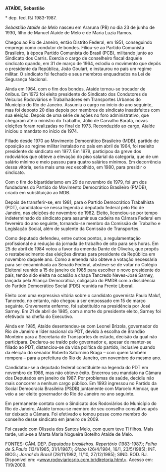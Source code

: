 **ATAÍDE,** **Sebastião**

\* dep. fed. RJ 1983-1987.

*Sebastião Ataíde de Melo* nasceu em Araruna (PB) no dia 23 de junho de
1930, filho de Manuel Ataíde de Melo e de Maria Luzia Ramos.

Chegou ao Rio de Janeiro, então Distrito Federal, em 1951, conseguindo
emprego como condutor de bondes. Filiou-se ao Partido Comunista
Brasileiro, à época Partido Comunista do Brasil (PCB), militando junto
ao Sindicato dos Carris. Exercia o cargo de conselheiro fiscal daquele
sindicato quando, em 31 de março de 1964, eclodiu o movimento que depôs
o presidente da República, João Goulart, e instaurou no país um regime
militar. O sindicato foi fechado e seus membros enquadrados na Lei de
Segurança Nacional.

Ainda em 1964, com o fim dos bondes, Ataíde tornou-se trocador de
ônibus. Em 1972 foi eleito presidente do Sindicato dos Condutores de
Veículos Rodoviários e Trabalhadores em Transportes Urbanos do Município
do Rio de Janeiro. Assumiu o cargo no início do ano seguinte, mas foi
deposto 20 dias depois por membros do sindicato insatisfeitos com sua
eleição. Depois de uma série de ações no foro administrativo, que
chegaram até o ministro do Trabalho, Júlio de Carvalho Barata, novas
eleições foram realizadas no final de 1973. Reconduzido ao cargo, Ataíde
iniciou o mandato no início de 1974.

Filiado desde 1970 ao Movimento Democrático Brasileiro (MDB), partido de
oposição ao regime militar instalado no país em abril de 1964, foi
reeleito presidente do sindicato em 1977. Em 1979, participou da greve
dos rodoviários que obteve a elevação do piso salarial da categoria, que
de um salário mínimo e meio passou para quatro salários mínimos. Em
decorrência dessa vitória, seria mais uma vez escolhido, em 1980, para
presidir o sindicato.

Com o fim do bipartidarismo em 29 de novembro de 1979, foi um dos
fundadores do Partido do Movimento Democrático Brasileiro (PMDB), criado
em substituição ao MDB.

Depois de transferir-se, em 1981, para o Partido Democrático Trabalhista
(PDT), candidatou-se nessa legenda a deputado federal pelo Rio de
Janeiro, nas eleições de novembro de 1982. Eleito, licenciou-se por
tempo indeterminado do sindicato para assumir sua cadeira na Câmara
Federal em fevereiro do ano seguinte, tornando-se membro da Comissão de
Trabalho e Legislação Social, além de suplente da Comissão de
Transportes.

Como deputado defendeu, entre outros pontos, a regulamentação
profissional e a redução da jornada de trabalho de oito para seis horas.
Em 25 de abril de 1984 votou a favor da emenda Dante de Oliveira, que
propôs o restabelecimento das eleições diretas para presidente da
República em novembro daquele ano. Como a emenda não obteve a votação
necessária para ser encaminhada ao Senado Federal, absteve-se de votar
no Colégio Eleitoral reunido a 15 de janeiro de 1985 para escolher o
novo presidente do país, tendo sido eleita na ocasião a chapa Tancredo
Neves-José Sarney, lançada pela Aliança Democrática, coligação do PMDB
com a dissidência do Partido Democrático Social (PDS) reunida na Frente
Liberal.

Eleito com uma expressiva vitória sobre o candidato governista Paulo
Maluf, Tancredo, no entanto, não chegou a ser empossado em 15 de março
seguinte. Gravemente enfermo, foi substituído na presidência por José
Sarney. Em 21 de abril de 1985, com a morte do presidente eleito, Sarney
foi efetivado na chefia do Executivo.

Ainda em 1985, Ataíde desentendeu-se com Leonel Brizola, governador do
Rio de Janeiro e líder nacional do PDT, devido à escolha de Brandão
Monteiro para a Secretaria de Transportes do estado, decisão da qual não
participara. Declarou-se traído pelo governador e, apesar de manter-se
filiado ao PDT, distanciou-se da vida política do partido, inclusive
quando da eleição do senador Roberto Saturnino Braga – com quem também
rompera – para a prefeitura do Rio de Janeiro, em novembro do mesmo ano.

Candidatou-se a deputado federal constituinte na legenda do PDT em
novembro de 1986, mas não obteve êxito. Encerrou seu mandato na Câmara
dos Deputados em janeiro de 1987. Por problemas de saúde, decidiu não
mais concorrer a nenhum cargo público. Em 1993 ingressou no Partido da
Social Democracia Brasileira (PSDB) juntamente com Marcelo Alencar, que
veio a ser eleito governador do Rio de Janeiro no ano seguinte.

Em permanente contato com o Sindicato dos Rodoviários do Município do
Rio de Janeiro, Ataíde tornou-se membro de seu conselho consultivo após
ter deixado a Câmara. Foi efetivado e tomou posse como membro do
conselho desse sindicato em janeiro de 2009.

Foi casado com Olisseia dos Santos Melo, com quem teve 11 filhos. Mais
tarde, uniu-se a Marta Maria Nogueira Botelho Ataíde de Melo.

FONTES: CÂM. DEP. *Deputados brasileiros*. *Repertório* (1983-1987);
*Folha de S.Paulo* (13/1/1985, 31/1/1987); *Globo* (26/4/1984, 16/1,
23/5/1985); INF. BIOG.; *Jornal do Brasil* (28/11/1982, 11/10,
27/12/1985); SIND. ROD. RJ. Disponível em:
\<www.rodoviariosrio.com.br/diretoria.htm\>. Acesso em: 11/9/2009.
